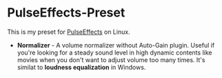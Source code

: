 # PulseEffects-Preset
This is my preset for [PulseEffects](https://github.com/wwmm/pulseeffects) on Linux.

* **Normalizer** - A volume normalizer without Auto-Gain plugin. Useful if you're looking for a steady sound level in high dynamic contents like movies when you don't want to adjust volume too many times. It's similat to **loudness equalization** in Windows.
